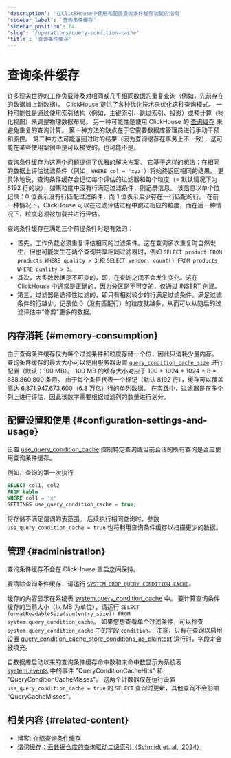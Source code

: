 ```yaml
---
'description': '在ClickHouse中使用和配置查询条件缓存功能的指南'
'sidebar_label': '查询条件缓存'
'sidebar_position': 64
'slug': '/operations/query-condition-cache'
'title': '查询条件缓存'
---
```





# 查询条件缓存

许多现实世界的工作负载涉及对相同或几乎相同数据的重复查询（例如，先前存在的数据加上新数据）。
ClickHouse 提供了各种优化技术来优化这种查询模式。
一种可能性是通过使用索引结构（例如，主键索引、跳过索引、投影）或预计算（物化视图）来调整物理数据布局。
另一种可能性是使用 ClickHouse 的 [查询缓存](query-cache.md) 来避免重复的查询计算。
第一种方法的缺点在于它需要数据库管理员进行手动干预和监控。
第二种方法可能返回过时的结果（因为查询缓存在事务上不一致），这可能在某些使用案例中是可以接受的，也可能不是。

查询条件缓存为这两个问题提供了优雅的解决方案。
它基于这样的想法：在相同的数据上评估过滤条件（例如，`WHERE col = 'xyz'`）将始终返回相同的结果。
更具体地说，查询条件缓存会记忆每个评估的过滤器和每个粒度（= 默认情况下为 8192 行的块），如果粒度中没有行满足过滤条件，则记录信息。
该信息以单个位记录：0 位表示没有行匹配过滤条件，而 1 位表示至少存在一行匹配的行。
在前一种情况下，ClickHouse 可以在过滤评估过程中跳过相应的粒度，而在后一种情况下，粒度必须被加载并进行评估。

查询条件缓存在满足三个前提条件时是有效的：
- 首先，工作负载必须重复评估相同的过滤条件。这在查询多次重复时自然发生，但也可能发生在两个查询共享相同过滤器时，例如 `SELECT product FROM products WHERE quality > 3` 和 `SELECT vendor, count() FROM products WHERE quality > 3`。
- 其次，大多数数据是不可变的，即，在查询之间不会发生变化。这在 ClickHouse 中通常是正确的，因为分区是不可变的，仅通过 INSERT 创建。
- 第三，过滤器是选择性过滤的，即只有相对较少的行满足过滤条件。满足过滤条件的行越少，记录位 0（没有匹配行）的粒度就越多，从而可以从随后的过滤评估中"修剪"更多的数据。

## 内存消耗 {#memory-consumption}

由于查询条件缓存仅为每个过滤条件和粒度存储一个位，因此只消耗少量内存。
查询条件缓存的最大大小可以使用服务器设置 [`query_condition_cache_size`](server-configuration-parameters/settings.md#query_condition_cache_size) 进行配置（默认：100 MB）。
100 MB 的缓存大小对应于 100 * 1024 * 1024 * 8 = 838,860,800 条目。
由于每个条目代表一个标记（默认 8192 行），缓存可以覆盖高达 6,871,947,673,600（6.8 万亿）行的单列数据。
在实践中，过滤器是在多个列上进行评估，因此该数字需要根据过滤列的数量进行划分。

## 配置设置和使用 {#configuration-settings-and-usage}

设置 [use_query_condition_cache](settings/settings#use_query_condition_cache) 控制特定查询或当前会话的所有查询是否应使用查询条件缓存。

例如，查询的第一次执行

```sql
SELECT col1, col2
FROM table
WHERE col1 = 'x'
SETTINGS use_query_condition_cache = true;
```

将存储不满足谓词的表范围。
后续执行相同查询时，参数 `use_query_condition_cache = true` 也将利用查询条件缓存以扫描更少的数据。

## 管理 {#administration}

查询条件缓存不会在 ClickHouse 重启之间保持。

要清除查询条件缓存，请运行 [`SYSTEM DROP QUERY CONDITION CACHE`](../sql-reference/statements/system.md#drop-query-condition-cache)。

缓存的内容显示在系统表 [system.query_condition_cache](system-tables/query_condition_cache.md) 中。
要计算查询条件缓存的当前大小（以 MB 为单位），请运行 `SELECT formatReadableSize(sum(entry_size)) FROM system.query_condition_cache`。
如果您想查看单个过滤条件，可以检查 `system.query_condition_cache` 中的字段 `condition`。
注意，只有在查询以启用设置 [query_condition_cache_store_conditions_as_plaintext](settings/settings#query_condition_cache_store_conditions_as_plaintext) 运行时，字段才会被填充。

自数据库启动以来的查询条件缓存命中数和未命中数显示为系统表 [system.events](system-tables/events.md) 中的事件 "QueryConditionCacheHits" 和 "QueryConditionCacheMisses"。
这两个计数器仅在运行设置 `use_query_condition_cache = true` 的 `SELECT` 查询时更新，其他查询不会影响 "QueryCacheMisses"。

## 相关内容 {#related-content}

- 博客: [介绍查询条件缓存](https://clickhouse.com/blog/introducing-the-clickhouse-query-condition-cache)
- [谓词缓存：云数据仓库的查询驱动二级索引（Schmidt et. al., 2024）](https://doi.org/10.1145/3626246.3653395)
